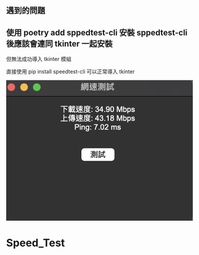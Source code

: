 ## 遇到的問題

## 使用 poetry add sppedtest-cli 安裝 sppedtest-cli 後應該會連同 tkinter 一起安裝

但無法成功導入 tkinter 模組

直接使用 pip install speedtest-cli 可以正常導入 tkinter

![alt text](speed_test.png)
# Speed_Test
